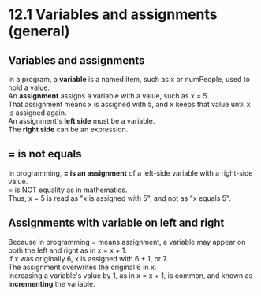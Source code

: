 # 12.1 Variables and assignments (general)

## Variables and assignments
In a program, a **variable** is a named item, such as x or numPeople, used to hold a value.   
An **assignment** assigns a variable with a value, such as x = 5.   
That assignment means x is assigned with 5, and x keeps that value until x is assigned again.   
An assignment's **left side** must be a variable.   
The **right side** can be an expression.

## = is not equals
In programming, **= is an assignment** of a left-side variable with a right-side value.   
= is NOT equality as in mathematics.   
Thus, x = 5 is read as "x is assigned with 5", and not as "x equals 5".

## Assignments with variable on left and right
Because in programming = means assignment, a variable may appear on both the left and right as in x = x + 1.   
If x was originally 6, x is assigned with 6 + 1, or 7.   
The assignment overwrites the original 6 in x.   
Increasing a variable's value by 1, as in x = x + 1, is common, and known as **incrementing** the variable.
